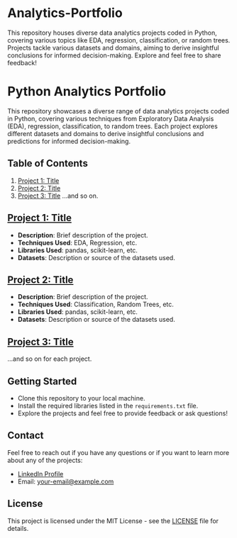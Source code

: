 # Analytics-Portfolio
This repository houses diverse data analytics projects coded in Python, covering various topics like EDA, regression, classification, or random trees. Projects tackle various datasets and domains, aiming to derive insightful conclusions for informed decision-making. Explore and feel free to share feedback!
# Python Analytics Portfolio

This repository showcases a diverse range of data analytics projects coded in Python, covering various techniques from Exploratory Data Analysis (EDA), regression, classification, to random trees. Each project explores different datasets and domains to derive insightful conclusions and predictions for informed decision-making.

## Table of Contents
1. [Project 1: Title](#project-1)
2. [Project 2: Title](#project-2)
3. [Project 3: Title](#project-3)
...and so on.

## [Project 1: Title](link-to-project-1)
- **Description**: Brief description of the project.
- **Techniques Used**: EDA, Regression, etc.
- **Libraries Used**: pandas, scikit-learn, etc.
- **Datasets**: Description or source of the datasets used.

## [Project 2: Title](link-to-project-2)
- **Description**: Brief description of the project.
- **Techniques Used**: Classification, Random Trees, etc.
- **Libraries Used**: pandas, scikit-learn, etc.
- **Datasets**: Description or source of the datasets used.

## [Project 3: Title](link-to-project-3)
...and so on for each project.

## Getting Started
- Clone this repository to your local machine.
- Install the required libraries listed in the `requirements.txt` file.
- Explore the projects and feel free to provide feedback or ask questions!

## Contact
Feel free to reach out if you have any questions or if you want to learn more about any of the projects:
- [LinkedIn Profile](link-to-your-LinkedIn-profile)
- Email: your-email@example.com

## License
This project is licensed under the MIT License - see the [LICENSE](LICENSE) file for details.
